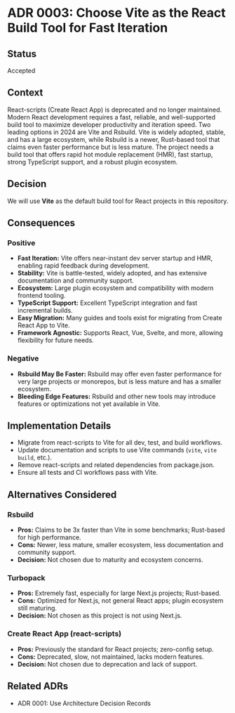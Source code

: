 # ADR 0003: Choose Vite as the React Build Tool for Fast Iteration

## Status
Accepted

## Context
React-scripts (Create React App) is deprecated and no longer maintained. Modern React development requires a fast, reliable, and well-supported build tool to maximize developer productivity and iteration speed. Two leading options in 2024 are Vite and Rsbuild. Vite is widely adopted, stable, and has a large ecosystem, while Rsbuild is a newer, Rust-based tool that claims even faster performance but is less mature. The project needs a build tool that offers rapid hot module replacement (HMR), fast startup, strong TypeScript support, and a robust plugin ecosystem.

## Decision
We will use **Vite** as the default build tool for React projects in this repository.

## Consequences

### Positive
- **Fast Iteration:** Vite offers near-instant dev server startup and HMR, enabling rapid feedback during development.
- **Stability:** Vite is battle-tested, widely adopted, and has extensive documentation and community support.
- **Ecosystem:** Large plugin ecosystem and compatibility with modern frontend tooling.
- **TypeScript Support:** Excellent TypeScript integration and fast incremental builds.
- **Easy Migration:** Many guides and tools exist for migrating from Create React App to Vite.
- **Framework Agnostic:** Supports React, Vue, Svelte, and more, allowing flexibility for future needs.

### Negative
- **Rsbuild May Be Faster:** Rsbuild may offer even faster performance for very large projects or monorepos, but is less mature and has a smaller ecosystem.
- **Bleeding Edge Features:** Rsbuild and other new tools may introduce features or optimizations not yet available in Vite.

## Implementation Details
- Migrate from react-scripts to Vite for all dev, test, and build workflows.
- Update documentation and scripts to use Vite commands (`vite`, `vite build`, etc.).
- Remove react-scripts and related dependencies from package.json.
- Ensure all tests and CI workflows pass with Vite.

## Alternatives Considered

### Rsbuild
- **Pros:** Claims to be 3x faster than Vite in some benchmarks; Rust-based for high performance.
- **Cons:** Newer, less mature, smaller ecosystem, less documentation and community support.
- **Decision:** Not chosen due to maturity and ecosystem concerns.

### Turbopack
- **Pros:** Extremely fast, especially for large Next.js projects; Rust-based.
- **Cons:** Optimized for Next.js, not general React apps; plugin ecosystem still maturing.
- **Decision:** Not chosen as this project is not using Next.js.

### Create React App (react-scripts)
- **Pros:** Previously the standard for React projects; zero-config setup.
- **Cons:** Deprecated, slow, not maintained, lacks modern features.
- **Decision:** Not chosen due to deprecation and lack of support.

## Related ADRs
- ADR 0001: Use Architecture Decision Records 